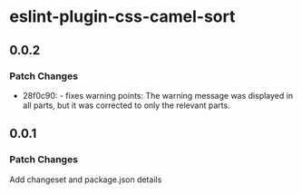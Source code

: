 # eslint-plugin-css-camel-sort

## 0.0.2

### Patch Changes

- 28f0c90: - fixes warning points: The warning message was displayed in all parts, but it was corrected to only the relevant parts.

## 0.0.1

### Patch Changes

Add changeset and package.json details
